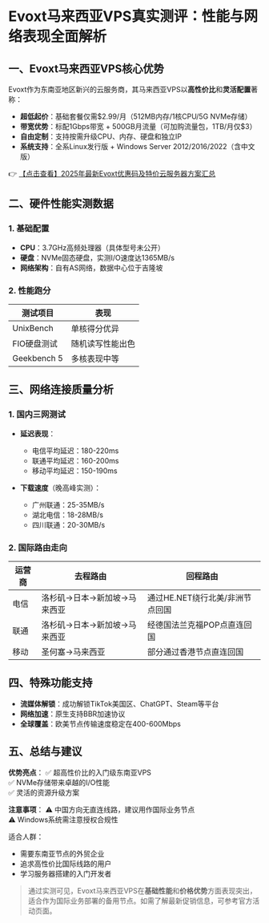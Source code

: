 # Evoxt马来西亚VPS真实测评：性能与网络表现全面解析

## 一、Evoxt马来西亚VPS核心优势
Evoxt作为东南亚地区新兴的云服务商，其马来西亚VPS以**高性价比**和**灵活配置**著称：

- **超低起价**：基础套餐仅需$2.99/月（512MB内存/1核CPU/5G NVMe存储）
- **带宽优势**：标配1Gbps带宽 + 500GB月流量（可加购流量包，1TB/月仅$3）
- **自由定制**：支持按需升级CPU、内存、硬盘和独立IP
- **系统支持**：全系Linux发行版 + Windows Server 2012/2016/2022（含中文版）

👉 [【点击查看】2025年最新Evoxt优惠码及特价云服务器方案汇总](https://bit.ly/evoxt)

## 二、硬件性能实测数据
### 1. 基础配置
- **CPU**：3.7GHz高频处理器（具体型号未公开）
- **硬盘**：NVMe固态硬盘，实测I/O速度达1365MB/s
- **网络架构**：自有AS网络，数据中心位于吉隆坡

### 2. 性能跑分
| 测试项目       | 表现                |
|----------------|---------------------|
| UnixBench      | 单核得分优异        |
| FIO硬盘测试    | 随机读写性能出色    |
| Geekbench 5    | 多核表现中等        |

## 三、网络连接质量分析
### 1. 国内三网测试
- **延迟表现**：
  - 电信平均延迟：180-220ms
  - 联通平均延迟：160-200ms 
  - 移动平均延迟：150-190ms

- **下载速度**（晚高峰实测）：
  - 广州联通：25-35MB/s
  - 湖北电信：18-28MB/s
  - 四川联通：20-30MB/s

### 2. 国际路由走向
| 运营商 | 去程路由                          | 回程路由                          |
|--------|-----------------------------------|-----------------------------------|
| 电信   | 洛杉矶→日本→新加坡→马来西亚       | 通过HE.NET绕行北美/非洲节点回国   |
| 联通   | 洛杉矶→日本→新加坡→马来西亚       | 经德国法兰克福POP点直连回国       |
| 移动   | 圣何塞→马来西亚                   | 部分通过香港节点直连回国          |

## 四、特殊功能支持
- **流媒体解锁**：成功解锁TikTok美国区、ChatGPT、Steam等平台
- **网络加速**：原生支持BBR加速协议
- **全球覆盖**：欧美节点传输速度稳定在400-600Mbps

## 五、总结与建议
**优势亮点**：
✅ 超高性价比的入门级东南亚VPS  
✅ NVMe存储带来卓越的I/O性能  
✅ 灵活的资源升级方案  

**注意事项**：
⚠️ 中国方向无直连线路，建议用作国际业务节点  
⚠️ Windows系统需注意授权合规性  

适合人群：
- 需要东南亚节点的外贸企业
- 追求高性价比国际线路的用户
- 学习服务器搭建的入门开发者

> 通过实测可见，Evoxt马来西亚VPS在**基础性能**和**价格优势**方面表现突出，适合作为国际业务部署的备用节点。如需了解最新促销信息，可参考官方活动页面。